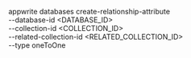 appwrite databases create-relationship-attribute \
    --database-id <DATABASE_ID> \
    --collection-id <COLLECTION_ID> \
    --related-collection-id <RELATED_COLLECTION_ID> \
    --type oneToOne
